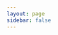 ```yaml
---
layout: page
sidebar: false
---
```


<script setup>
import TimeLines from '../.vitepress/theme/components/TimeLines.vue'
</script>

<TimeLines />
